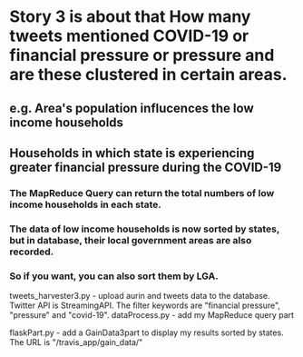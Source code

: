 # Story 3 is about that How many tweets mentioned COVID-19 or financial pressure or pressure and are these clustered in certain areas.

## e.g. Area's population influcences the low income households    
##      Households in which state is experiencing greater financial pressure during the COVID-19  

### The MapReduce Query can return the total numbers of low income households in each state.
### The data of low income households is now sorted by states, but in database, their local government areas are also recorded.
### So if you want, you can also sort them by LGA. 

tweets_harvester3.py - upload aurin and tweets data to the database. Twitter API is StreamingAPI. The
                                     filter keywords are "financial pressure", "pressure" and "covid-19".
dataProcess.py -           add my MapReduce query part

flaskPart.py -                add a GainData3part to display my results sorted by states.
                                     The URL is "/travis_app/gain_data/<region>"
